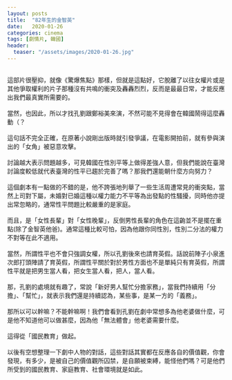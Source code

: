 ```yaml
---
layout: posts
title:  "82年生的金智英"
date:   2020-01-26
categories: cinema
tags: [劇情片, 韓國]
header: 
  teaser: "/assets/images/2020-01-26.jpg"
---
```

<br>
這部片很壓抑，就像《驚爆焦點》那樣，但就是這點好，它脫離了以往女權片或是其他爭取權利的片子那種沒有共鳴的衝突及轟轟烈烈，反而是最最日常，才能反應出我們最真實所需要的。<br><br>
當然，也因此，所以才找孔劉跟鄭裕美來演，不然可能不見得會在韓國鬧得這麼轟動（？<br><br>
這句話不完全正確，在原著小說剛出版時就引發爭議，在電影開拍前，就有參與演出的「女角」被惡意攻擊。<br><br>
討論越大表示問題越多，可見韓國在性別平等上做得差強人意，但我們能說在臺灣討論度較低就代表臺灣的性平已趨於完善了嗎？那我們還能朝什麼方向努力？<br><br>
這個劇本有一點做的不錯的是，他不誇張地列舉了一些生活周遭常見的衝突點，當然上司對下屬，未婚對已婚這種以權力能力不平等為出發點的性騷擾，同時他亦提出常忽略的，通常性平問題比較嚴重的是家庭。<br><br>
而且，是「女性長輩」對「女性晚輩」，反倒男性長輩的角色在這齣並不是擺在重點(除了金智英他爸)。通常這種比較可怕，因為他跟你同性別，性別二分法的權力不對等在此不適用。<br><br>
當然，所謂性平也不會只強調女權，所以孔劉後來也請育英假。話說前陣子小泉進次郎打頭陣請了育英假，所謂性平關於對於男性方面也不是單純只有育英假，所謂性平就是把男生當人看，把女生當人看，把人，當人看。<br><br>
那，孔劉的處境就有趣了，常說「新好男人幫忙分擔家務」，當我們持續用「分擔」、「幫忙」，就表示我們還是持續認為，某些事，是某一方的「義務」。<br><br>
那所以可以幹嘛？不能幹嘛啊！我們會看到孔劉在劇中常想多為他老婆做什麼，可是他不知道他可以做甚麼，因為他「無法體會」他老婆需要什麼。<br><br>
這得從「國民教育」做起。<br><br>
以後有空想整理一下劇中人物的對話，這些對話其實都在反應各自的價值觀，你會發現，有多少，是被自己的價值觀所囚禁，是自願被束縛，能怪他們嗎？可是他們所受到的國民教育、家庭教育、社會環境就是如此。<br><br>
